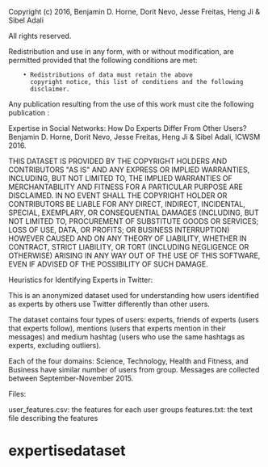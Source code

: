 
Copyright (c) 2016, Benjamin D. Horne, Dorit Nevo, Jesse Freitas, Heng
Ji & Sibel Adali

All rights reserved.

Redistribution and use in any form, with or without modification, are
permitted provided that the following conditions are met:

        • Redistributions of data must retain the above
          copyright notice, this list of conditions and the following
          disclaimer.

Any publication resulting from the use of this work must cite the
following publication :

Expertise in Social Networks: How Do Experts Differ From Other Users?
Benjamin D. Horne, Dorit Nevo, Jesse Freitas, Heng Ji & Sibel Adali,
ICWSM 2016.

THIS DATASET IS PROVIDED BY THE COPYRIGHT HOLDERS AND CONTRIBUTORS
"AS IS" AND ANY EXPRESS OR IMPLIED WARRANTIES, INCLUDING, BUT NOT
LIMITED TO, THE IMPLIED WARRANTIES OF MERCHANTABILITY AND FITNESS FOR
A PARTICULAR PURPOSE ARE DISCLAIMED. IN NO EVENT SHALL THE COPYRIGHT
HOLDER OR CONTRIBUTORS BE LIABLE FOR ANY DIRECT, INDIRECT, INCIDENTAL,
SPECIAL, EXEMPLARY, OR CONSEQUENTIAL DAMAGES (INCLUDING, BUT NOT
LIMITED TO, PROCUREMENT OF SUBSTITUTE GOODS OR SERVICES; LOSS OF USE,
DATA, OR PROFITS; OR BUSINESS INTERRUPTION) HOWEVER CAUSED AND ON ANY
THEORY OF LIABILITY, WHETHER IN CONTRACT, STRICT LIABILITY, OR TORT
(INCLUDING NEGLIGENCE OR OTHERWISE) ARISING IN ANY WAY OUT OF THE USE
OF THIS SOFTWARE, EVEN IF ADVISED OF THE POSSIBILITY OF SUCH DAMAGE.

Heuristics for Identifying Experts in Twitter:

This is an anonymized dataset used for understanding how users
identified as experts by others use Twitter differently than other
users.

The dataset contains four types of users: experts, friends of experts
(users that experts follow), mentions (users that experts mention in
their messages) and medium hashtag (users who use the same hashtags as
experts, excluding outliers).

Each of the four domains: Science, Technology, Health and Fitness, and
Business have similar number of users from group. Messages are
collected between September-November 2015.

Files:

user_features.csv: the features for each user groups
features.txt: the text file describing the features


# expertisedataset